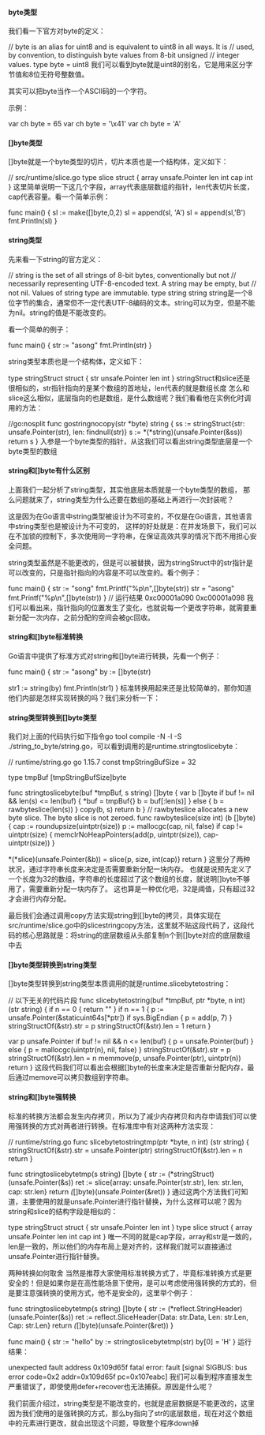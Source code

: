 #### byte类型
我们看一下官方对byte的定义：

// byte is an alias for uint8 and is equivalent to uint8 in all ways. It is
// used, by convention, to distinguish byte values from 8-bit unsigned
// integer values.
type byte = uint8
我们可以看到byte就是uint8的别名，它是用来区分字节值和8位无符号整数值。

其实可以把byte当作一个ASCII码的一个字符。

示例：

var ch byte = 65
var ch byte = '\x41'
var ch byte = 'A'

#### []byte类型
[]byte就是一个byte类型的切片，切片本质也是一个结构体，定义如下：

// src/runtime/slice.go
type slice struct {
array unsafe.Pointer
len   int
cap   int
}
这里简单说明一下这几个字段，array代表底层数组的指针，len代表切片长度，cap代表容量。看一个简单示例：

func main()  {
sl := make([]byte,0,2)
sl = append(sl, 'A')
sl = append(sl,'B')
fmt.Println(sl)
}


#### string类型
先来看一下string的官方定义：

// string is the set of all strings of 8-bit bytes, conventionally but not
// necessarily representing UTF-8-encoded text. A string may be empty, but
// not nil. Values of string type are immutable.
type string string
string是一个8位字节的集合，通常但不一定代表UTF-8编码的文本。string可以为空，但是不能为nil。string的值是不能改变的。

看一个简单的例子：

func main()  {
str := "asong"
fmt.Println(str)
}

string类型本质也是一个结构体，定义如下：

type stringStruct struct {
str unsafe.Pointer
len int
}
stringStruct和slice还是很相似的，str指针指向的是某个数组的首地址，len代表的就是数组长度
怎么和slice这么相似，底层指向的也是数组，是什么数组呢？我们看看他在实例化时调用的方法：

//go:nosplit
func gostringnocopy(str *byte) string {
ss := stringStruct{str: unsafe.Pointer(str), len: findnull(str)}
s := *(*string)(unsafe.Pointer(&ss))
return s
}
入参是一个byte类型的指针，从这我们可以看出string类型底层是一个byte类型的数组
#### string和[]byte有什么区别
上面我们一起分析了string类型，其实他底层本质就是一个byte类型的数组，
那么问题就来了，string类型为什么还要在数组的基础上再进行一次封装呢？

这是因为在Go语言中string类型被设计为不可变的，不仅是在Go语言，其他语言中string类型也是被设计为不可变的，
这样的好处就是：在并发场景下，我们可以在不加锁的控制下，多次使用同一字符串，在保证高效共享的情况下而不用担心安全问题。

string类型虽然是不能更改的，但是可以被替换，因为stringStruct中的str指针是可以改变的，只是指针指向的内容是不可以改变的。看个例子：

func main()  {
str := "song"
fmt.Printf("%p\n",[]byte(str))
str = "asong"
fmt.Printf("%p\n",[]byte(str))
}
// 运行结果
0xc00001a090
0xc00001a098
我们可以看出来，指针指向的位置发生了变化，也就说每一个更改字符串，就需要重新分配一次内存，之前分配的空间会被gc回收。

#### string和[]byte标准转换
Go语言中提供了标准方式对string和[]byte进行转换，先看一个例子：

func main()  {
str := "asong"
by := []byte(str)

str1 := string(by)
fmt.Println(str1)
}
标准转换用起来还是比较简单的，那你知道他们内部是怎样实现转换的吗？我们来分析一下：

#### string类型转换到[]byte类型
我们对上面的代码执行如下指令go tool compile -N -l -S ./string_to_byte/string.go，可以看到调用的是runtime.stringtoslicebyte：

// runtime/string.go go 1.15.7
const tmpStringBufSize = 32

type tmpBuf [tmpStringBufSize]byte

func stringtoslicebyte(buf *tmpBuf, s string) []byte {
var b []byte
if buf != nil && len(s) <= len(buf) {
*buf = tmpBuf{}
b = buf[:len(s)]
} else {
b = rawbyteslice(len(s))
}
copy(b, s)
return b
}
// rawbyteslice allocates a new byte slice. The byte slice is not zeroed.
func rawbyteslice(size int) (b []byte) {
cap := roundupsize(uintptr(size))
p := mallocgc(cap, nil, false)
if cap != uintptr(size) {
memclrNoHeapPointers(add(p, uintptr(size)), cap-uintptr(size))
}

*(*slice)(unsafe.Pointer(&b)) = slice{p, size, int(cap)}
return
}
这里分了两种状况，通过字符串长度来决定是否需要重新分配一块内存。
也就是说预先定义了一个长度为32的数组，字符串的长度超过了这个数组的长度，就说明[]byte不够用了，需要重新分配一块内存了。
这也算是一种优化吧，32是阈值，只有超过32才会进行内存分配。

最后我们会通过调用copy方法实现string到[]byte的拷贝，具体实现在src/runtime/slice.go中的slicestringcopy方法，这里就不贴这段代码了，这段代码的核心思路就是：将string的底层数组从头部复制n个到[]byte对应的底层数组中去

#### []byte类型转换到string类型
[]byte类型转换到string类型本质调用的就是runtime.slicebytetostring：

// 以下无关的代码片段
func slicebytetostring(buf *tmpBuf, ptr *byte, n int) (str string) {
if n == 0 {
return ""
}
if n == 1 {
p := unsafe.Pointer(&staticuint64s[*ptr])
if sys.BigEndian {
p = add(p, 7)
}
stringStructOf(&str).str = p
stringStructOf(&str).len = 1
return
}

var p unsafe.Pointer
if buf != nil && n <= len(buf) {
p = unsafe.Pointer(buf)
} else {
p = mallocgc(uintptr(n), nil, false)
}
stringStructOf(&str).str = p
stringStructOf(&str).len = n
memmove(p, unsafe.Pointer(ptr), uintptr(n))
return
}
这段代码我们可以看出会根据[]byte的长度来决定是否重新分配内存，最后通过memove可以拷贝数组到字符串。

#### string和[]byte强转换
标准的转换方法都会发生内存拷贝，所以为了减少内存拷贝和内存申请我们可以使用强转换的方式对两者进行转换。在标准库中有对这两种方法实现：

// runtime/string.go
func slicebytetostringtmp(ptr *byte, n int) (str string) {
stringStructOf(&str).str = unsafe.Pointer(ptr)
stringStructOf(&str).len = n
return
}

func stringtoslicebytetmp(s string) []byte {
str := (*stringStruct)(unsafe.Pointer(&s))
ret := slice{array: unsafe.Pointer(str.str), len: str.len, cap: str.len}
return *(*[]byte)(unsafe.Pointer(&ret))
}
通过这两个方法我们可知道，主要使用的就是unsafe.Pointer进行指针替换，为什么这样可以呢？因为string和slice的结构字段是相似的：

type stringStruct struct {
str unsafe.Pointer
len int
}
type slice struct {
array unsafe.Pointer
len   int
cap   int
}
唯一不同的就是cap字段，array和str是一致的，len是一致的，所以他们的内存布局上是对齐的，这样我们就可以直接通过unsafe.Pointer进行指针替换。

两种转换如何取舍
当然是推荐大家使用标准转换方式了，毕竟标准转换方式是更安全的！但是如果你是在高性能场景下使用，是可以考虑使用强转换的方式的，但是要注意强转换的使用方式，他不是安全的，这里举个例子：

func stringtoslicebytetmp(s string) []byte {
str := (*reflect.StringHeader)(unsafe.Pointer(&s))
ret := reflect.SliceHeader{Data: str.Data, Len: str.Len, Cap: str.Len}
return *(*[]byte)(unsafe.Pointer(&ret))
}

func main()  {
str := "hello"
by := stringtoslicebytetmp(str)
by[0] = 'H'
}
运行结果：

unexpected fault address 0x109d65f
fatal error: fault
[signal SIGBUS: bus error code=0x2 addr=0x109d65f pc=0x107eabc]
我们可以看到程序直接发生严重错误了，即使使用defer+recover也无法捕获。原因是什么呢？

我们前面介绍过，string类型是不能改变的，也就是底层数据是不能更改的，这里因为我们使用的是强转换的方式，那么by指向了str的底层数组，现在对这个数组中的元素进行更改，就会出现这个问题，导致整个程序down掉